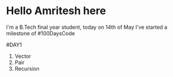 # Hello Amritesh here

I'm a B.Tech final year student, today on 14th of May I've started a milestone of #100DaysCode

#DAY1

1. Vector
2. Pair
3. Recursion
